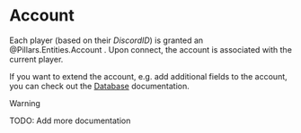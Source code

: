<div class="article">

# Account

Each player (based on their *DiscordID*) is granted an @Pillars.Entities.Account . Upon connect, the account is associated with the current player.

If you want to extend the account, e.g. add additional fields to the account, you can check out the [Database](../../advanced/database.md) documentation.

> [!WARNING]
> TODO: Add more documentation

</div>